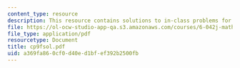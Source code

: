 ```yaml
---
content_type: resource
description: This resource contains solutions to in-class problems for week 9, friday.
file: https://ol-ocw-studio-app-qa.s3.amazonaws.com/courses/6-042j-mathematics-for-computer-science-fall-2005/a369fa860cf0d40ed1bfef392b2500fb_cp9fsol.pdf
file_type: application/pdf
resourcetype: Document
title: cp9fsol.pdf
uid: a369fa86-0cf0-d40e-d1bf-ef392b2500fb
---
```


